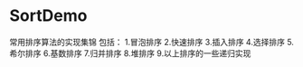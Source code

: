 # SortDemo
常用排序算法的实现集锦
包括：
  1.冒泡排序
  2.快速排序
  3.插入排序
  4.选择排序
  5.希尔排序
  6.基数排序
  7.归并排序
  8.堆排序
  9.以上排序的一些递归实现
